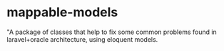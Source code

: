 # mappable-models
"A package of classes that help to fix some common problems found in laravel+oracle architecture, using eloquent models.
